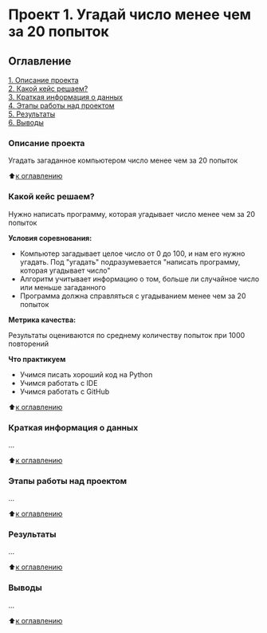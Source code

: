 # Проект 1. Угадай число менее чем за 20 попыток

## Оглавление
[1. Описание проекта](https://github.com/DaryaB007/DS_sf/blob/main/project_1/README.md#описание-проекта)  
[2. Какой кейс решаем?](https://github.com/DaryaB007/DS_sf/blob/main/project_1/README.md#какой-кейс-решаем)  
[3. Краткая информация о данных](https://github.com/DaryaB007/DS_sf/blob/main/project_1/README.md#краткая-информация-о-данных)  
[4. Этапы работы над проектом](https://github.com/DaryaB007/DS_sf/blob/main/project_1/README.md#этапы-работы-над-проектом)  
[5. Результаты](https://github.com/DaryaB007/DS_sf/blob/main/project_1/README.md#результаты)  
[6. Выводы](https://github.com/DaryaB007/DS_sf/blob/main/project_1/README.md#выводы)  

### Описание проекта
Угадать загаданное компьютером число менее чем за 20 попыток

:arrow_up:[к оглавлению](https://github.com/DaryaB007/DS_sf/blob/main/project_1/README.md#оглавление)

### Какой кейс решаем?
Нужно написать программу, которая угадывает число менее чем за 20 попыток  

**Условия соревнования:**  
- Компьютер загадывает целое число от 0 до 100, и нам его нужно угадать. Под "угадать" подразумевается "написать программу, которая угадывает число"
- Алгоритм учитывает информацию о том, больше ли случайное число или меньше загаданного
- Программа должна справляться с угадыванием менее чем за 20 попыток

**Метрика качества:**  

Результаты оцениваются по среднему количеству попыток при 1000 повторений

**Что практикуем**  
- Учимся писать хороший код на Python  
- Учимся работать с IDE  
- Учимся работать с GitHub  

:arrow_up:[к оглавлению](https://github.com/DaryaB007/DS_sf/blob/main/project_1/README.md#оглавление)

### Краткая информация о данных
...

:arrow_up:[к оглавлению](https://github.com/DaryaB007/DS_sf/blob/main/project_1/README.md#оглавление)

### Этапы работы над проектом
...

:arrow_up:[к оглавлению](https://github.com/DaryaB007/DS_sf/blob/main/project_1/README.md#оглавление)

### Результаты
...

:arrow_up:[к оглавлению](https://github.com/DaryaB007/DS_sf/blob/main/project_1/README.md#оглавление)

### Выводы
...

:arrow_up:[к оглавлению](https://github.com/DaryaB007/DS_sf/blob/main/project_1/README.md#оглавление)